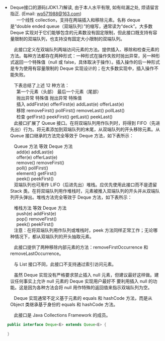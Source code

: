 * Deque接口的源码(JDK1.7)解读, 由于本人水平有限, 如有纰漏之处, 烦请留言指正. (Email: wp571988@163.com)   
   &nbsp;&nbsp; 一个线性 collection，支持在两端插入和移除元素。名称 deque 是“double ended queue（双端队列）”的缩写，通常读为“deck”。大多数 Deque 实现对于它们能够包含的元素数没有固定限制，但此接口既支持有容量限制的双端队列，也支持没有固定大小限制的双端队列。

   &nbsp;&nbsp; 此接口定义在双端队列两端访问元素的方法。提供插入、移除和检查元素的方法。每种方法都存在两种形式：一种形式在操作失败时抛出异常，另一种形式返回一个特殊值（null 或 false，具体取决于操作）。插入操作的后一种形式是专为使用有容量限制的 Deque 实现设计的；在大多数实现中，插入操作不能失败。

   &nbsp;&nbsp; 下表总结了上述 12 种方法：    
   &nbsp;&nbsp;&nbsp;&nbsp; 第一个元素（头部）	 最后一个元素（尾部）        
   &nbsp;&nbsp;&nbsp;&nbsp; 抛出异常	特殊值	   抛出异常	特殊值    
   &nbsp;&nbsp;&nbsp;&nbsp; 插入	addFirst(e)	offerFirst(e)	addLast(e)	offerLast(e)    
   &nbsp;&nbsp;&nbsp;&nbsp; 移除	removeFirst()	pollFirst()	removeLast()	pollLast()     
   &nbsp;&nbsp;&nbsp;&nbsp; 检查	getFirst()	peekFirst()	getLast()	peekLast()     
   &nbsp;&nbsp; 此接口扩展了 Queue 接口。在将双端队列用作队列时，将得到 FIFO（先进先出）行为。将元素添加到双端队列的末尾，从双端队列的开头移除元素。从 Queue 接口继承的方法完全等效于 Deque 方法，如下表所示：

   &nbsp;&nbsp; Queue 方法	等效 Deque 方法     
   &nbsp;&nbsp;&nbsp;&nbsp; add(e)	addLast(e)    
   &nbsp;&nbsp;&nbsp;&nbsp; offer(e)	offerLast(e)    
   &nbsp;&nbsp;&nbsp;&nbsp; remove()	removeFirst()      
   &nbsp;&nbsp;&nbsp;&nbsp; poll()	pollFirst()     
   &nbsp;&nbsp;&nbsp;&nbsp; element()	getFirst()     
   &nbsp;&nbsp;&nbsp;&nbsp; peek()	peekFirst()     
   &nbsp;&nbsp; 双端队列也可用作 LIFO（后进先出）堆栈。应优先使用此接口而不是遗留 Stack 类。在将双端队列用作堆栈时，元素被推入双端队列的开头并从双端队列开头弹出。堆栈方法完全等效于 Deque 方法，如下表所示：

   &nbsp;&nbsp; 堆栈方法	等效 Deque 方法    
   &nbsp;&nbsp;&nbsp;&nbsp; push(e)	addFirst(e)    
   &nbsp;&nbsp;&nbsp;&nbsp; pop()	removeFirst()   
   &nbsp;&nbsp;&nbsp;&nbsp; peek()	peekFirst()    
   &nbsp;&nbsp; 注意：在将双端队列用作队列或堆栈时，peek 方法同样正常工作；无论哪种情况下，都从双端队列的开头抽取元素。

   &nbsp;&nbsp; 此接口提供了两种移除内部元素的方法：removeFirstOccurrence 和 removeLastOccurrence。

   &nbsp;&nbsp; 与 List 接口不同，此接口不支持通过索引访问元素。

   &nbsp;&nbsp; 虽然 Deque 实现没有严格要求禁止插入 null 元素，但建议最好这样做。建议任何事实上允许 null 元素的 Deque 实现用户最好不 要利用插入 null 的功能。这是因为各种方法会将 null 用作特殊的返回值来指示双端队列为空。

   &nbsp;&nbsp; Deque 实现通常不定义基于元素的 equals 和 hashCode 方法，而是从 Object 类继承基于身份的 equals 和 hashCode 方法。

   &nbsp;&nbsp; 此接口是 Java Collections Framework 的成员。
 
```java
  public interface Deque<E> extends Queue<E> {
    
  }
```
